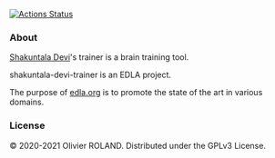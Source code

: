 [![Actions Status](https://github.com/newca12/shakuntala-devi-trainer/workflows/Continuous%20integration/badge.svg)](https://github.com/newca12/shakuntala-devi-trainer/actions)

### About ###
[Shakuntala Devi][1]'s trainer is a brain training tool. 

shakuntala-devi-trainer is an EDLA project.

The purpose of [edla.org](http://www.edla.org) is to promote the state of the art in various domains.



### License ###
© 2020-2021 Olivier ROLAND. Distributed under the GPLv3 License.

[1]: https://en.wikipedia.org/wiki/Shakuntala_Devi

